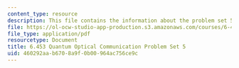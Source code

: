 ```yaml
---
content_type: resource
description: This file contains the information about the problem set 5.
file: https://ol-ocw-studio-app-production.s3.amazonaws.com/courses/6-453-quantum-optical-communication-fall-2016/460292aab6708a9f0b00964ac756ce9c_MIT6_453F16_ps5.pdf
file_type: application/pdf
resourcetype: Document
title: 6.453 Quantum Optical Communication Problem Set 5
uid: 460292aa-b670-8a9f-0b00-964ac756ce9c
---
```

